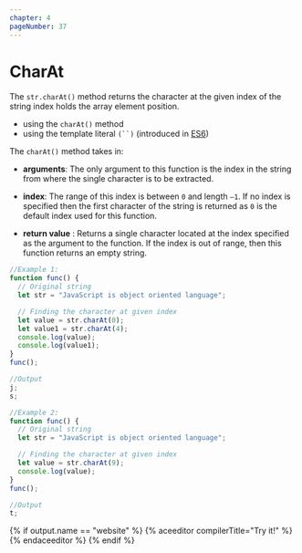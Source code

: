 ```yaml
---
chapter: 4
pageNumber: 37
---
```


# CharAt

The `str.charAt()` method returns the character at the given index of the string index holds the array element position.

- using the `charAt()` method
- using the template literal ` (``) ` (introduced in [ES6](../es6-concepts/template-literals.md))

The `charAt()` method takes in:

- **arguments**: The only argument to this function is the index in the string from where the single character is to be extracted.

- **index**: The range of this index is between `0` and length `–1`. If no index is specified then the first character of the string is returned as `0` is the default index used for this function.

- **return value** : Returns a single character located at the index specified as the argument to the function. If the index is out of range, then this function returns an empty string.

```javascript
//Example 1:
function func() {
  // Original string
  let str = "JavaScript is object oriented language";

  // Finding the character at given index
  let value = str.charAt(0);
  let value1 = str.charAt(4);
  console.log(value);
  console.log(value1);
}
func();

//Output
j;
s;

//Example 2:
function func() {
  // Original string
  let str = "JavaScript is object oriented language";

  // Finding the character at given index
  let value = str.charAt(9);
  console.log(value);
}
func();

//Output
t;
```

{% if output.name == "website" %}
{% aceeditor compilerTitle="Try it!" %}
{% endaceeditor %}
{% endif %}
